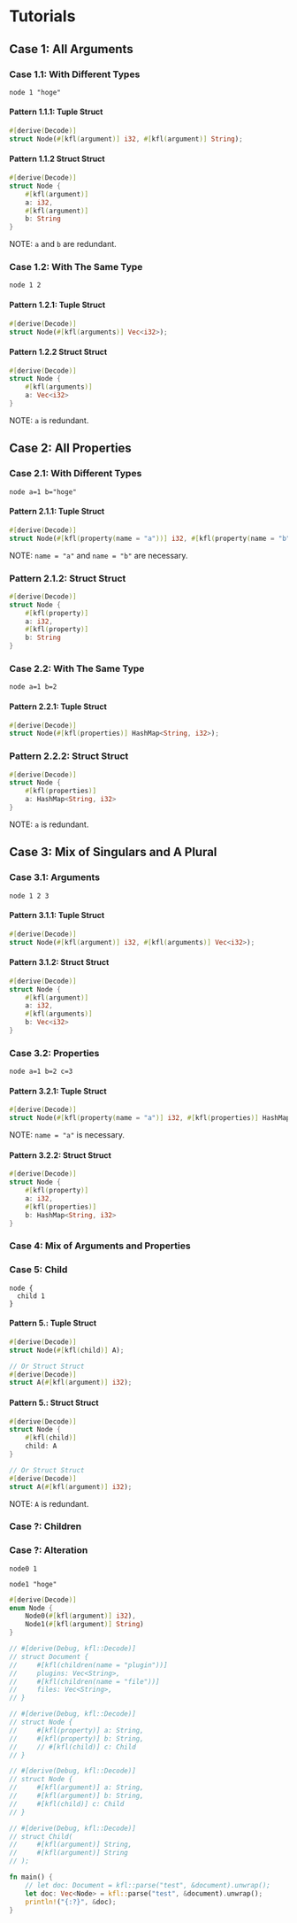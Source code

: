 # Tutorials

## Case 1: All Arguments

### Case 1.1: With Different Types

```kdl
node 1 "hoge"
```

#### Pattern 1.1.1: Tuple Struct

```rust
#[derive(Decode)]
struct Node(#[kfl(argument)] i32, #[kfl(argument)] String);
```

#### Pattern 1.1.2 Struct Struct

```rust
#[derive(Decode)]
struct Node {
    #[kfl(argument)]
    a: i32,
    #[kfl(argument)]
    b: String
}
```

NOTE: `a` and `b` are redundant.

### Case 1.2: With The Same Type

```kdl
node 1 2
```

#### Pattern 1.2.1: Tuple Struct

```rust
#[derive(Decode)]
struct Node(#[kfl(arguments)] Vec<i32>);
```

#### Pattern 1.2.2 Struct Struct

```rust
#[derive(Decode)]
struct Node {
    #[kfl(arguments)]
    a: Vec<i32>
}
```

NOTE: `a` is redundant.

## Case 2: All Properties

### Case 2.1: With Different Types

```kdl
node a=1 b="hoge"
```

#### Pattern 2.1.1: Tuple Struct

```rust
#[derive(Decode)]
struct Node(#[kfl(property(name = "a"))] i32, #[kfl(property(name = "b"))] String);
```

NOTE: `name = "a"` and `name = "b"` are necessary.

### Pattern 2.1.2: Struct Struct

```rust
#[derive(Decode)]
struct Node {
    #[kfl(property)]
    a: i32,
    #[kfl(property)]
    b: String
}
```

### Case 2.2: With The Same Type

```kdl
node a=1 b=2
```

#### Pattern 2.2.1: Tuple Struct

```rust
#[derive(Decode)]
struct Node(#[kfl(properties)] HashMap<String, i32>);
```

### Pattern 2.2.2: Struct Struct

```rust
#[derive(Decode)]
struct Node {
    #[kfl(properties)]
    a: HashMap<String, i32>
}
```

NOTE: `a` is redundant.

## Case 3: Mix of Singulars and A Plural

### Case 3.1: Arguments

```kdl
node 1 2 3
```

#### Pattern 3.1.1: Tuple Struct

```rust
#[derive(Decode)]
struct Node(#[kfl(argument)] i32, #[kfl(arguments)] Vec<i32>);
```

#### Pattern 3.1.2: Struct Struct

```rust
#[derive(Decode)]
struct Node {
    #[kfl(argument)]
    a: i32,
    #[kfl(arguments)]
    b: Vec<i32>
}
```

### Case 3.2: Properties

```kdl
node a=1 b=2 c=3
```

#### Pattern 3.2.1: Tuple Struct

```rust
#[derive(Decode)]
struct Node(#[kfl(property(name = "a")] i32, #[kfl(properties)] HashMap<String, i32>);
```

NOTE: `name = "a"` is necessary.

#### Pattern 3.2.2: Struct Struct

```rust
#[derive(Decode)]
struct Node {
    #[kfl(property)]
    a: i32,
    #[kfl(properties)]
    b: HashMap<String, i32>
}
```

### Case 4: Mix of Arguments and Properties

### Case 5: Child

```kdl
node {
  child 1
}
```

#### Pattern 5.: Tuple Struct

```rust
#[derive(Decode)]
struct Node(#[kfl(child)] A);

// Or Struct Struct
#[derive(Decode)]
struct A(#[kfl(argument)] i32);
```

#### Pattern 5.: Struct Struct

```rust
#[derive(Decode)]
struct Node {
    #[kfl(child)]
    child: A
}

// Or Struct Struct
#[derive(Decode)]
struct A(#[kfl(argument)] i32);
```

NOTE: `A` is redundant.

### Case ?: Children

### Case ?: Alteration

```kdl
node0 1
```

```kdl
node1 "hoge"
```

```rust
#[derive(Decode)]
enum Node {
    Node0(#[kfl(argument)] i32),
    Node1(#[kfl(argument)] String)
}
```

```rust
// #[derive(Debug, kfl::Decode)]
// struct Document {
//     #[kfl(children(name = "plugin"))]
//     plugins: Vec<String>,
//     #[kfl(children(name = "file"))]
//     files: Vec<String>,
// }

// #[derive(Debug, kfl::Decode)]
// struct Node {
//     #[kfl(property)] a: String,
//     #[kfl(property)] b: String,
//     // #[kfl(child)] c: Child
// }

// #[derive(Debug, kfl::Decode)]
// struct Node {
//     #[kfl(argument)] a: String,
//     #[kfl(argument)] b: String,
//     #[kfl(child)] c: Child
// }

// #[derive(Debug, kfl::Decode)]
// struct Child(
//     #[kfl(argument)] String,
//     #[kfl(argument)] String
// );

fn main() {
    // let doc: Document = kfl::parse("test", &document).unwrap();
    let doc: Vec<Node> = kfl::parse("test", &document).unwrap();
    println!("{:?}", &doc);
}
```
